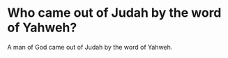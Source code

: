 # Who came out of Judah by the word of Yahweh?

A man of God came out of Judah by the word of Yahweh.
